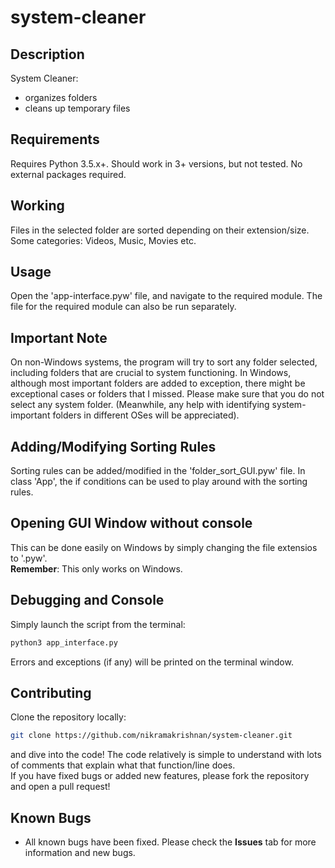 # system-cleaner

## Description
System Cleaner:
  - organizes folders
  - cleans up temporary files

## Requirements
Requires Python 3.5.x+. Should work in 3+ versions, but not tested.
No external packages required.

## Working
Files in the selected folder are sorted depending on their extension/size. Some categories: Videos, Music, Movies etc.

## Usage
Open the 'app-interface.pyw' file, and navigate to the required module. The file for the required module can also be run separately.

## Important Note
On non-Windows systems, the program will try to sort any folder selected, including folders that are crucial to system functioning. In Windows, although most important folders are added to exception, there might be exceptional cases or folders that I missed. Please make sure that you do not select any system folder.
(Meanwhile, any help with identifying system-important folders in different OSes will be appreciated).

## Adding/Modifying Sorting Rules
Sorting rules can be added/modified in the 'folder_sort_GUI.pyw' file.
In class 'App', the if conditions can be used to play around with the sorting rules.

## Opening GUI Window without console
This can be done easily on Windows by simply changing the file extensios to '.pyw'.  
**Remember**: This only works on Windows.

## Debugging and Console
Simply launch the script from the terminal:
```bash
python3 app_interface.py
```
Errors and exceptions (if any) will be printed on the terminal window.

## Contributing
Clone the repository locally:
```bash
git clone https://github.com/nikramakrishnan/system-cleaner.git
```
and dive into the code! The code relatively is simple to understand with lots of comments that explain what that function/line does.  
If you have fixed bugs or added new features, please fork the repository and open a pull request!

## Known Bugs
  - All known bugs have been fixed. Please check the **Issues** tab for more information and new bugs.

